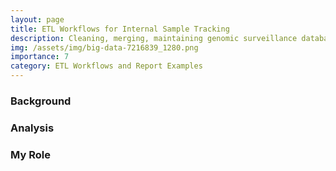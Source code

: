 ```yaml
---
layout: page
title: ETL Workflows for Internal Sample Tracking
description: Cleaning, merging, maintaining genomic surveillance databases
img: /assets/img/big-data-7216839_1280.png 
importance: 7
category: ETL Workflows and Report Examples
---
```


### Background

### Analysis

### My Role